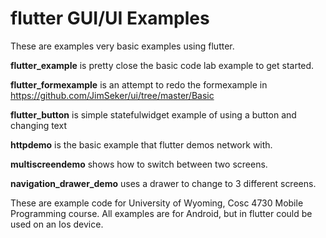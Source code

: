 flutter GUI/UI Examples
===========
These are examples very basic examples using flutter.

<b>flutter_example</b> is pretty close the basic code lab example to get started.

<b>flutter_formexample</b> is an attempt to redo the formexample in https://github.com/JimSeker/ui/tree/master/Basic 

<b>flutter_button</b> is simple statefulwidget example of using a button and changing text 

<b>httpdemo</b> is the basic example that flutter demos network with. 

<b>multiscreendemo</b> shows how to switch between two screens. 

<b>navigation_drawer_demo</b> uses a drawer to change to 3 different screens. 

These are example code for University of Wyoming, Cosc 4730 Mobile Programming course.
All examples are for Android, but in flutter could be used on an Ios device.
